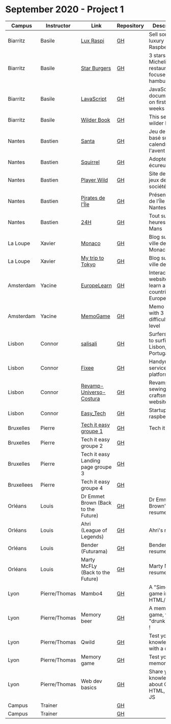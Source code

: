 # September 2020 - Project 1

| Campus     | Instructor    | Link                                                                        | Repository                                                        | Description                                            |
| ---------- | ------------- | --------------------------------------------------------------------------- | ----------------------------------------------------------------- | ------------------------------------------------------ |
| Biarritz   | Basile        | [Lux Raspi](https://wildcodeschool.github.io/btz_p1_lux-raspi/)             | [GH](https://github.com/wildcodeschool/btz_p1_lux-raspi)          | Sell some luxury Raspberry Pi                          |
| Biarritz   | Basile        | [Star Burgers](https://wildcodeschool.github.io/btz_p1_star-burgers/)       | [GH](https://github.com/wildcodeschool/btz_p1_star-burgers)       | 3 stars Michelin restaurant, focused on hamburgers     |
| Biarritz   | Basile        | [LavaScript](https://wildcodeschool.github.io/btz_p1_js-doc/)               | [GH](https://github.com/wildcodeschool/btz_p1_js-doc)             | JavaScript documentation on firsts weeks content       |
| Biarritz   | Basile        | [Wilder Book](https://wildcodeschool.github.io/btz_p1_wilder-book/)         | [GH](https://github.com/wildcodeschool/btz_p1_wilder-book)        | This session wilder book                               |
| Nantes     | Bastien       | [Santa](https://baptiste-gfy.github.io/calendrier_avant/)                   | [GH](https://github.com/baptiste-gfy/calendrier_avant/)           | Jeu de quizz basé sur le calendrier de l'avent         |
| Nantes     | Bastien       | [Squirrel](https://rouxxi.github.io/AdopteUnEcureuil.github.io/)            | [GH](https://github.com/rouxxi/AdopteUnEcureuil.github.io/)       | Adoptez un écureuil                                    |
| Nantes     | Bastien       | [Player Wild](https://maxime-monjal.github.io/Player-wild/)                 | [GH](https://github.com/maxime-monjal/Player-wild/)               | Site de test de jeux de société                        |
| Nantes     | Bastien       | [Pirates de l'Île](https://thomas37000.github.io/ileDeNantes/)              | [GH](https://github.com/thomas37000/ileDeNantes/)                 | Présentation de l'Île de Nantes                        |
| Nantes     | Bastien       | [24H](https://nicholas570.github.io/24h/html/home.html)                     | [GH](https://github.com/nicholas570/24h/)                         | Tout sur les 24 heures du Mans                         |
| La Loupe   | Xavier        | [Monaco](https://lebic-monaco.netlify.app/)                                 | [GH](https://github.com/will142/LeBic-Monaco)                     | Blog sur la ville de Monaco                            |
| La Loupe   | Xavier        | [My trip to Tokyo](https://lafondmael.github.io/My-trip-to-tokyo/)          | [GH](https://github.com/LafondMael/My-trip-to-tokyo/tree/master)  | Blog sur la ville de Tokyo                             |
| Amsterdam  | Yacine        | [EuropeLearn](https://eurolearn.netlify.app/)                               | [GH](https://github.com/WildCodeSchool/Ams-P1-EuropeProject)      | Interactive website to learn about countries in Europe |
| Amsterdam  | Yacine        | [MemoGame](https://daute.dev/)                                              | [GH](https://github.com/WildCodeSchool/Ams-P1-memogame)           | Memo Game with 3 difficulties level                    |
| Lisbon     | Connor        | [salisali](https://leonvdk.github.io/salisali/)                             | [GH](https://github.com/Leonvdk/salisali)                         | <desc> Surfers guide to surfing in Lisbon, Portugal    |
| Lisbon     | Connor        | [Fixee](https://artur-59.github.io/Project-1/)                              | [GH](https://github.com/artur-59/Project-1)                       | <desc> Handyman service platform                       |
| Lisbon     | Connor        | [Revamp-Universo-Costura]()                                                 | [GH](https://github.com/mabambres/Revamp-Universo-Costura)        | <desc> Revamp of sewing and craftsmanship website      |
| Lisbon     | Connor        | [Easy_Tech]()                                                               | [GH](https://github.com/LuisClara92/project1_Easy_Tech)           | <desc> Startup selling raspberry Pi's                  |
| Bruxelles  | Pierre        | [Tech it easy groupe 1](https://killianfrappartdev.github.io/tech-it-easy/) | [GH](https://github.com/KillianFrappartDev/tech-it-easy)          | Tech it easy                                           |
| Bruxelles  | Pierre        | Tech it easy groupe 2                                                       | [GH](https://github.com/KacperSokolowskiDev/Tech-It-Easy-Project) | <desc>                                                 |
| Bruxelles  | Pierre        | Tech it easy Landing page groupe 3                                          | [GH](https://github.com/Greg155/TechITeasy-Landingpage)           | <desc>                                                 |
| Bruxellees | Pierre        | Tech it easy groupe 4                                                       | [GH](https://github.com/AntoineMeunier52/tech-it-easy-)           | <desc>                                                 |
| Orléans    | Louis         | Dr Emmet Brown (Back to the Future)                                         | [GH](https://github.com/barthflo/Doc)                             | Dr Emmet Brown's resume                                |
| Orléans    | Louis         | Ahri (League of Legends)                                                    | [GH](https://github.com/TheoAt/CV_AHRI_WCS)                       | Ahri's resume                                          |
| Orléans    | Louis         | Bender (Futurama)                                                           | [GH](https://github.com/florianb45160/Project1-CVBENDER)          | Bender's resume                                        |
| Orléans    | Louis         | Marty McFLy (Back to the Future)                                            | [GH](https://github.com/PazzeG/Projet1-CV/tree/master)            | Marty McFly's resume                                   |
| Lyon       | Pierre/Thomas | Mambo4                                                                      | [GH](https://github.com/Guillou33/Mambo4)                         | A "Simon" game in HTML/CSS/JS                          |
| Lyon       | Pierre/Thomas | Memory beer                                                                 | [GH](https://github.com/ThibaultVerin/Memory-Beer)                | A memory game, with a "drunk mode" !                   |
| Lyon       | Pierre/Thomas | Qwild                                                                       | [GH](https://github.com/gclement28/Qwild-project/tree/dev)        | Test your knowledge with a quizz                       |
| Lyon       | Pierre/Thomas | Memory game                                                                 | [GH](https://github.com/Twiggui/Memory-game)                      | Test your memory                                       |
| Lyon       | Pierre/Thomas | Web dev basics                                                              | [GH](https://github.com/lerem-s38/SEA-R2)                         | Share your knowledge about Git, HTML, CSS, JS          |
| Campus     | Trainer       | []()                                                                        | [GH]()                                                            |                                                        |
| Campus     | Trainer       | []()                                                                        | [GH]()                                                            |                                                        |
